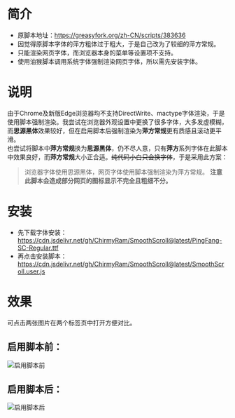 # 简介
* 原脚本地址：https://greasyfork.org/zh-CN/scripts/383636
* 因觉得原脚本字体的萍方粗体过于粗大，于是自己改为了较细的萍方常规。<br/>
* 只能渲染网页字体，而浏览器本身的菜单等设置项不支持。<br/>
* 使用油猴脚本调用系统字体强制渲染网页字体，所以需先安装字体。<br/>
# 说明
由于Chrome及新版Edge浏览器均不支持DirectWrite、mactype字体渲染，于是使用脚本强制渲染。我尝试在浏览器外观设置中更换了很多字体，大多发虚模糊，而**思源黑体**效果较好，但在启用脚本后强制渲染为**萍方常规**更有质感且滚动更平滑。<br/>
也尝试将脚本中**萍方常规**换为**思源黑体**，仍不尽人意，只有**萍方**系列字体在此脚本中效果良好，而**萍方常规**大小正合适。~~纯代码小白只会换字体~~，于是采用此方案：
> 浏览器字体使用思源黑体，网页字体使用脚本强制渲染为萍方常规。
**注意此脚本会造成部分网页的图标显示不完全且粗细不分。**<br/>
# 安装
* 先下载字体安装：https://cdn.jsdelivr.net/gh/ChirmyRam/SmoothScroll@latest/PingFang-SC-Regular.ttf
* 再点击安装脚本：https://cdn.jsdelivr.net/gh/ChirmyRam/SmoothScroll@latest/SmoothScroll.user.js
# 效果
可点击两张图片在两个标签页中打开方便对比。
## 启用脚本前：
![启用脚本前](https://cdn.jsdelivr.net/gh/ChirmyRam/SmoothScroll@latest/before.jpg)
## 启用脚本后：
![启用脚本后](https://cdn.jsdelivr.net/gh/ChirmyRam/SmoothScroll@latest/after.jpg)
